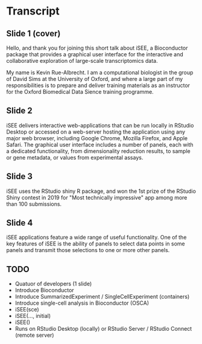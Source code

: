 # Transcript

## Slide 1 (cover)

Hello, and thank you for joining this short talk about iSEE, a Bioconductor package that provides a graphical user interface for the interactive and collaborative exploration of large-scale transcriptomics data.

My name is Kevin Rue-Albrecht. I am a computational biologist in the group of David Sims at the University of Oxford, and where a large part of my responsibilities is to prepare and deliver training materials as an instructor for the Oxford Biomedical Data Sience training programme.

## Slide 2

iSEE delivers interactive web-applications that can be run locally in RStudio Desktop or accessed on a web-server hosting the application using any major web browser, including Google Chrome, Mozilla Firefox, and Apple Safari.
The graphical user interface includes a number of panels, each with a dedicated functionality, from dimensionality reduction results, to sample or gene metadata, or values from experimental assays.

## Slide 3

iSEE uses the RStudio shiny R package, and won the 1st prize of the RStudio Shiny contest in 2019 for "Most technically impressive" app among more than 100 submissions.

## Slide 4

iSEE applications feature a wide range of useful functionality.
One of the key features of iSEE is the ability of panels to select data points in some panels and transmit those selections to one or more other panels.

## TODO

- Quatuor of developers (1 slide)
- Introduce Bioconductor
- Introduce SummarizedExperiment / SingleCellExperiment (containers)
- Introduce single-cell analysis in Bioconductor (OSCA)
- iSEE(sce)
- iSEE(..., initial)
- iSEE()
- Runs on RStudio Desktop (locally) or RStudio Server / RStudio Connect (remote server)
